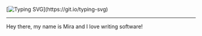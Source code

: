<!---
mt7180/mt7180 is a ✨ special ✨ repository because its `README.md` (this file) appears on your GitHub profile.
You can click the Preview link to take a look at your changes.
--->
[![Typing SVG](https://readme-typing-svg.demolab.com/?lines=Never.+Stop.+Learning.)](https://git.io/typing-svg)

---

Hey there, my name is Mira and I love writing software!
